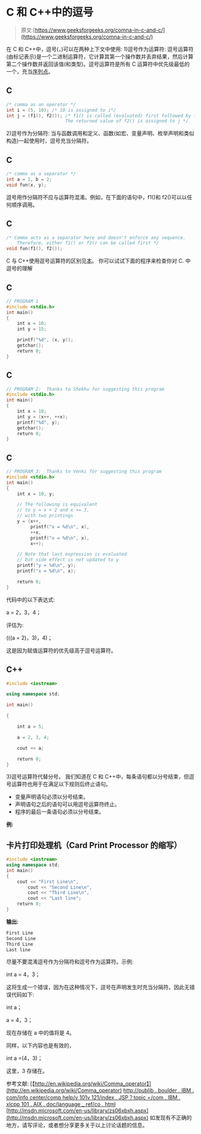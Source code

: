 # C 和 C++中的逗号

> 原文:[https://www.geeksforgeeks.org/comna-in-c-and-c/](https://www.geeksforgeeks.org/comna-in-c-and-c/)

在 C 和 C++中，逗号(，)可以在两种上下文中使用:
1)逗号作为运算符:
逗号运算符(由标记表示)是一个二进制运算符，它计算其第一个操作数并丢弃结果，然后计算第二个操作数并返回该值(和类型)。逗号运算符是所有 C 运算符中优先级最低的一个，充当[序列点](http://en.wikipedia.org/wiki/Sequence_point)。

## C

```cpp
/* comma as an operator */
int i = (5, 10); /* 10 is assigned to i*/
int j = (f1(), f2()); /* f1() is called (evaluated) first followed by f2().
                      The returned value of f2() is assigned to j */
```

2)逗号作为分隔符:
当与函数调用和定义、函数(如宏、变量声明、枚举声明和类似构造)一起使用时，逗号充当分隔符。

## C

```cpp
/* comma as a separator */
int a = 1, b = 2;
void fun(x, y);
```

逗号用作分隔符不应与运算符混淆。例如，在下面的语句中，f1()和 f2()可以以任何顺序调用。

## C

```cpp
/* Comma acts as a separator here and doesn't enforce any sequence.
    Therefore, either f1() or f2() can be called first */
void fun(f1(), f2());
```

C 与 C++使用逗号运算符的区别见[本](https://www.ibm.com/support/knowledgecenter/SSGH3R_16.1.0/com.ibm.xlcpp161.aix.doc/language_ref/co.html)。
你可以试试下面的程序来检查你对 C.
中逗号的理解

## C

```cpp
// PROGRAM 1
#include <stdio.h>
int main()
{
    int x = 10;
    int y = 15;

    printf("%d", (x, y));
    getchar();
    return 0;
}
```

## C

```cpp
// PROGRAM 2:  Thanks to Shekhu for suggesting this program
#include <stdio.h>
int main()
{
    int x = 10;
    int y = (x++, ++x);
    printf("%d", y);
    getchar();
    return 0;
}
```

## C

```cpp
// PROGRAM 3:  Thanks to Venki for suggesting this program
#include <stdio.h>
int main()
{
    int x = 10, y;

    // The following is equivalent
    // to y = x + 2 and x += 3,
    // with two printings
    y = (x++,
         printf("x = %d\n", x),
         ++x,
         printf("x = %d\n", x),
         x++);

    // Note that last expression is evaluated
    // but side effect is not updated to y
    printf("y = %d\n", y);
    printf("x = %d\n", x);

    return 0;
}
```

代码中的以下表达式:

a = 2，3，4；

评估为:

(((a = 2)，3)，4)；

这是因为赋值运算符的优先级高于逗号运算符。

## C++

```cpp
#include <iostream>

using namespace std;

int main()

{

    int a = 5;

    a = 2, 3, 4;

    cout << a;

    return 0;
}
```

3)逗号运算符代替分号。
我们知道在 C 和 C++中，每条语句都以分号结束，但逗号运算符也用于在满足以下规则后终止语句。

*   变量声明语句必须以分号结束。
*   声明语句之后的语句可以用逗号运算符终止。
*   程序的最后一条语句必须以分号结束。

**例:**

## 卡片打印处理机（Card Print Processor 的缩写）

```cpp
#include <iostream>
using namespace std;
int main()
{
    cout << "First Line\n",
        cout << "Second Line\n",
        cout << "Third Line\n",
        cout << "Last line";
    return 0;
}
```

**输出:**

```cpp
First Line
Second Line
Third Line
Last line
```

尽量不要混淆逗号作为分隔符和逗号作为运算符。示例:

int a = 4，3；

这将生成一个错误，因为在这种情况下，逗号在声明发生时充当分隔符。因此无错误代码如下:

int a；

a = 4，3；

现在存储在 a 中的值将是 4。

同样，以下内容也是有效的，

int a =(4，3)；

这里，3 存储在。

参考文献:
[【http://en.wikipedia.org/wiki/Comma_operator】](http://en.wikipedia.org/wiki/Comma_operator)
[http://publib . boulder . IBM . com/info center/comp help/v 101v 121/index . JSP？topic =/com . IBM . xlcpp 101 . AIX . doc/language _ ref/co . html](http://publib.boulder.ibm.com/infocenter/comphelp/v101v121/index.jsp?topic=/com.ibm.xlcpp101.aix.doc/language_ref/co.html)
[http://msdn.microsoft.com/en-us/library/zs06xbxh.aspx](http://msdn.microsoft.com/en-us/library/zs06xbxh.aspx)
如发现有不正确的地方，请写评论，或者想分享更多关于以上讨论话题的信息。